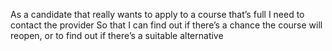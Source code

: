 As a candidate that really wants to apply to a course that’s full
I need to contact the provider
So that I can find out if there’s a chance the course will reopen, or to find out if there’s a suitable alternative
